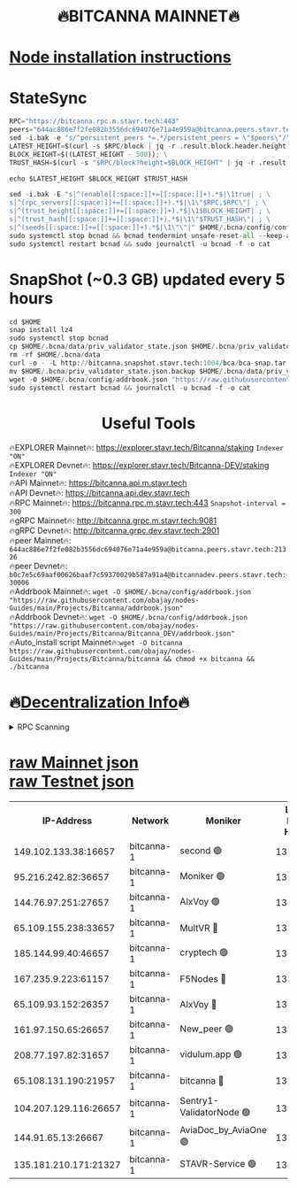 <h1 align="center"> 🔥BITCANNA MAINNET🔥</h1>


[Node installation instructions](https://github.com/obajay/nodes-Guides/tree/main/Projects/Bitcanna)
=

# StateSync
```python
RPC="https://bitcanna.rpc.m.stavr.tech:443"
peers="644ac886e7f2fe082b3556dc694076e71a4e959a@bitcanna.peers.stavr.tech:21326"
sed -i.bak -e "s/^persistent_peers *=.*/persistent_peers = \"$peers\"/" $HOME/.bcna/config/config.toml
LATEST_HEIGHT=$(curl -s $RPC/block | jq -r .result.block.header.height); \
BLOCK_HEIGHT=$((LATEST_HEIGHT - 500)); \
TRUST_HASH=$(curl -s "$RPC/block?height=$BLOCK_HEIGHT" | jq -r .result.block_id.hash)

echo $LATEST_HEIGHT $BLOCK_HEIGHT $TRUST_HASH

sed -i.bak -E "s|^(enable[[:space:]]+=[[:space:]]+).*$|\1true| ; \
s|^(rpc_servers[[:space:]]+=[[:space:]]+).*$|\1\"$RPC,$RPC\"| ; \
s|^(trust_height[[:space:]]+=[[:space:]]+).*$|\1$BLOCK_HEIGHT| ; \
s|^(trust_hash[[:space:]]+=[[:space:]]+).*$|\1\"$TRUST_HASH\"| ; \
s|^(seeds[[:space:]]+=[[:space:]]+).*$|\1\"\"|" $HOME/.bcna/config/config.toml
sudo systemctl stop bcnad && bcnad tendermint unsafe-reset-all --keep-addr-book
sudo systemctl restart bcnad && sudo journalctl -u bcnad -f -o cat
```
# SnapShot (~0.3 GB) updated every 5 hours
```python
cd $HOME
snap install lz4
sudo systemctl stop bcnad
cp $HOME/.bcna/data/priv_validator_state.json $HOME/.bcna/priv_validator_state.json.backup
rm -rf $HOME/.bcna/data
curl -o - -L http://bitcanna.snapshot.stavr.tech:1004/bca/bca-snap.tar.lz4 | lz4 -c -d - | tar -x -C $HOME/.bcna --strip-components 2
mv $HOME/.bcna/priv_validator_state.json.backup $HOME/.bcna/data/priv_validator_state.json
wget -O $HOME/.bcna/config/addrbook.json "https://raw.githubusercontent.com/obajay/nodes-Guides/main/Projects/Bitcanna/addrbook.json"
sudo systemctl restart bcnad && journalctl -u bcnad -f -o cat
```

 <h1 align="center"> Useful Tools</h1>

🔥EXPLORER Mainnet🔥:    https://explorer.stavr.tech/Bitcanna/staking          `Indexer "ON"` \
🔥EXPLORER Devnet🔥:     https://explorer.stavr.tech/Bitcanna-DEV/staking     `Indexer "ON"` \
🔥API Mainnet🔥:         https://bitcanna.api.m.stavr.tech \
🔥API Devnet🔥:          https://bitcanna.api.dev.stavr.tech \
🔥RPC Mainnet🔥:         https://bitcanna.rpc.m.stavr.tech:443         `Snapshot-interval = 300` \
🔥gRPC Mainnet🔥:        http://bitcanna.grpc.m.stavr.tech:9081 \
🔥gRPC Devnet🔥:         http://bitcanna.grpc.dev.stavr.tech:2901 \
🔥peer Mainnet🔥:        `644ac886e7f2fe082b3556dc694076e71a4e959a@bitcanna.peers.stavr.tech:21326` \
🔥peer Devnet🔥:         `b0c7e5c69aaf00626baaf7c59370029b587a91a4@bitcannadev.peers.stavr.tech:30006` \
🔥Addrbook Mainnet🔥:    ```wget -O $HOME/.bcna/config/addrbook.json "https://raw.githubusercontent.com/obajay/nodes-Guides/main/Projects/Bitcanna/addrbook.json"``` \
🔥Addrbook Devnet🔥:    ```wget -O $HOME/.bcna/config/addrbook.json "https://raw.githubusercontent.com/obajay/nodes-Guides/main/Projects/Bitcanna/Bitcanna_DEV/addrbook.json"``` \
🔥Auto_install script Mainnet🔥:```wget -O bitcanna https://raw.githubusercontent.com/obajay/nodes-Guides/main/Projects/Bitcanna/bitcanna && chmod +x bitcanna && ./bitcanna```

🔥[Decentralization Info](https://github.com/obajay/StateSync-snapshots/tree/main/Projects/Bitcanna/Decentralization)🔥
=

<details>
<summary>RPC Scanning</summary>

<h2 align="center"> We scan nodes in real time every 4 hours. And we provide the final result of RPC endpoints.
We cannot influence the operation of these nodes in any way. </h2>


```python
If Voting Power is higher than 0 --> then the Node is a validator of the network and may be subject to attack and be a potential threat to the chain.
```
```python
We marked such validators with a red symbol
```

</details>

[raw Mainnet json](https://rpc-check.bcam.stavr.tech/bcam/rpc-bcam-result.json) \
[raw Testnet json](https://github.com/obajay/StateSync-snapshots/tree/main/Projects/Bitcanna/Rpc-Check-Testnet)
=



<table><tr><th>IP-Address</th><th>Network</th><th>Moniker</th><th>Latest Block Height</th><th>Earliest Block Height</th><th>Catching Up</th><th>Tx Index</th><th>Voting Power</th><th>Scan Time</th></tr><tr><td>149.102.133.38:16657</td><td>bitcanna-1</td><td>second 🟢</td><td>13187371</td><td>1</td><td>False</td><td>on</td><td>0</td><td>2024-03-26T18:52:44.296228354UTC</td></tr><tr><td>95.216.242.82:36657</td><td>bitcanna-1</td><td>Moniker 🟢</td><td>13187360</td><td>5776907</td><td>False</td><td>on</td><td>0</td><td>2024-03-26T18:51:39.679463080UTC</td></tr><tr><td>144.76.97.251:27657</td><td>bitcanna-1</td><td>AlxVoy 🟢</td><td>13187370</td><td>8805201</td><td>False</td><td>on</td><td>0</td><td>2024-03-26T18:52:33.768713340UTC</td></tr><tr><td>65.109.155.238:33657</td><td>bitcanna-1</td><td>MultVR 🔴</td><td>13187366</td><td>9933415</td><td>False</td><td>on</td><td>352975</td><td>2024-03-26T18:52:13.657701868UTC</td></tr><tr><td>185.144.99.40:46657</td><td>bitcanna-1</td><td>cryptech 🟢</td><td>13187359</td><td>11528001</td><td>False</td><td>on</td><td>0</td><td>2024-03-26T18:51:35.244096407UTC</td></tr><tr><td>167.235.9.223:61157</td><td>bitcanna-1</td><td>F5Nodes 🔴</td><td>13187366</td><td>12084001</td><td>False</td><td>on</td><td>573</td><td>2024-03-26T18:52:15.994587432UTC</td></tr><tr><td>65.109.93.152:26357</td><td>bitcanna-1</td><td>AlxVoy 🔴</td><td>13187371</td><td>12109301</td><td>False</td><td>on</td><td>1391954</td><td>2024-03-26T18:52:44.807742706UTC</td></tr><tr><td>161.97.150.65:26657</td><td>bitcanna-1</td><td>New_peer 🟢</td><td>13187365</td><td>12254001</td><td>False</td><td>on</td><td>0</td><td>2024-03-26T18:52:06.489631153UTC</td></tr><tr><td>208.77.197.82:31657</td><td>bitcanna-1</td><td>vidulum.app 🟢</td><td>13187365</td><td>12386934</td><td>False</td><td>on</td><td>0</td><td>2024-03-26T18:52:09.224324937UTC</td></tr><tr><td>65.108.131.190:21957</td><td>bitcanna-1</td><td>bitcanna 🔴</td><td>13187367</td><td>13087367</td><td>False</td><td>on</td><td>420247</td><td>2024-03-26T18:52:20.380845169UTC</td></tr><tr><td>104.207.129.116:26657</td><td>bitcanna-1</td><td>Sentry1-ValidatorNode 🟢</td><td>13187371</td><td>13128001</td><td>False</td><td>on</td><td>0</td><td>2024-03-26T18:52:45.488150934UTC</td></tr><tr><td>144.91.65.13:26667</td><td>bitcanna-1</td><td>AviaDoc_by_AviaOne 🟢</td><td>13187369</td><td>13175101</td><td>False</td><td>on</td><td>0</td><td>2024-03-26T18:52:29.114921182UTC</td></tr><tr><td>135.181.210.171:21327</td><td>bitcanna-1</td><td>STAVR-Service 🟢</td><td>13187369</td><td>13186801</td><td>False</td><td>on</td><td>0</td><td>2024-03-26T18:52:33.542203415UTC</td></tr></table>
